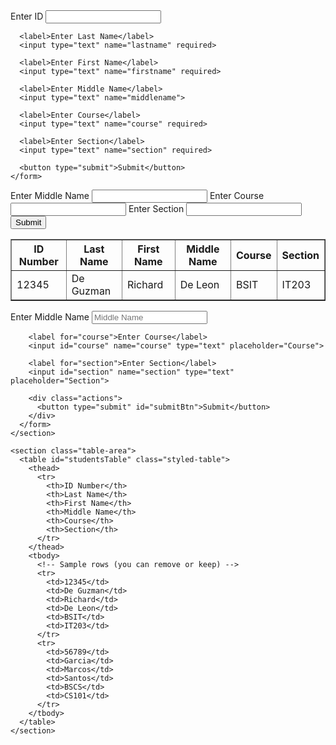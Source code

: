 <!DOCTYPE html>
<html lang="en">
<head>
  <meta charset="UTF-8">
  <meta name="viewport" content="width=device-width, initial-scale=1.0">
  <title>Student Form</title>
  <link rel="stylesheet" href="style.css">
</head>
<body>
  <div class="form-container">
    <form>
      <label>Enter ID</label>
      <input type="text" name="id" required>

      <label>Enter Last Name</label>
      <input type="text" name="lastname" required>

      <label>Enter First Name</label>
      <input type="text" name="firstname" required>

      <label>Enter Middle Name</label>
      <input type="text" name="middlename">

      <label>Enter Course</label>
      <input type="text" name="course" required>

      <label>Enter Section</label>
      <input type="text" name="section" required>

      <button type="submit">Submit</button>
    </form>
  </div>
</body>
</html>        </tr>
        <tr>
          <td><label for="middleName">Enter Middle Name</label></td>
          <td><input type="text" id="middleName" name="middleName"></td>
        </tr>
        <tr>
          <td><label for="course">Enter Course</label></td>
          <td><input type="text" id="course" name="course"></td>
        </tr>
        <tr>
          <td><label for="section">Enter Section</label></td>
          <td><input type="text" id="section" name="section"></td>
        </tr>
        <tr>
          <td colspan="2" style="text-align:right;">
            <button type="submit">Submit</button>
          </td>
        </tr>
      </table>
    </form>
  </div>

  <div class="table-container">
    <table id="studentsTable" border="1">
      <thead>
        <tr>
          <th>ID Number</th>
          <th>Last Name</th>
          <th>First Name</th>
          <th>Middle Name</th>
          <th>Course</th>
          <th>Section</th>
        </tr>
      </thead>
      <tbody>
        <!-- Sample row -->
        <tr>
          <td>12345</td>
          <td>De Guzman</td>
          <td>Richard</td>
          <td>De Leon</td>
          <td>BSIT</td>
          <td>IT203</td>
        </tr>
      </tbody>
    </table>
  </div>

  <script>
    // Add data to table
    document.getElementById('studentForm').addEventListener('submit', function(e){
      e.preventDefault();

      const id = document.getElementById('idNumber').value;
      const last = document.getElementById('lastName').value;
      const first = document.getElementById('firstName').value;
      const middle = document.getElementById('middleName').value;
      const course = document.getElementById('course').value;
      const section = document.getElementById('section').value;

      const table = document.getElementById('studentsTable').getElementsByTagName('tbody')[0];
      const newRow = table.insertRow();

      [id,last,first,middle,course,section].forEach(text=>{
        let cell = newRow.insertCell();
        cell.textContent = text;
      });

      this.reset();
    });
  </script>
</body>
</html>
        <label for="middleName">Enter Middle Name</label>
        <input id="middleName" name="middleName" type="text" placeholder="Middle Name">

        <label for="course">Enter Course</label>
        <input id="course" name="course" type="text" placeholder="Course">

        <label for="section">Enter Section</label>
        <input id="section" name="section" type="text" placeholder="Section">

        <div class="actions">
          <button type="submit" id="submitBtn">Submit</button>
        </div>
      </form>
    </section>

    <section class="table-area">
      <table id="studentsTable" class="styled-table">
        <thead>
          <tr>
            <th>ID Number</th>
            <th>Last Name</th>
            <th>First Name</th>
            <th>Middle Name</th>
            <th>Course</th>
            <th>Section</th>
          </tr>
        </thead>
        <tbody>
          <!-- Sample rows (you can remove or keep) -->
          <tr>
            <td>12345</td>
            <td>De Guzman</td>
            <td>Richard</td>
            <td>De Leon</td>
            <td>BSIT</td>
            <td>IT203</td>
          </tr>
          <tr>
            <td>56789</td>
            <td>Garcia</td>
            <td>Marcos</td>
            <td>Santos</td>
            <td>BSCS</td>
            <td>CS101</td>
          </tr>
        </tbody>
      </table>
    </section>
  </main>

  <script>
    // Add form data to table
    document.getElementById('studentForm').addEventListener('submit', function (e) {
      e.preventDefault();

      const id = document.getElementById('idNumber').value.trim();
      const last = document.getElementById('lastName').value.trim();
      const first = document.getElementById('firstName').value.trim();
      const middle = document.getElementById('middleName').value.trim();
      const course = document.getElementById('course').value.trim();
      const section = document.getElementById('section').value.trim();

      // Simple validation: at least ID and Last & First name required
      if (!id || !last || !first) {
        alert('Please enter ID, Last Name and First Name.');
        return;
      }

      const tbody = document.querySelector('#studentsTable tbody');
      const tr = document.createElement('tr');

      [id, last, first, middle, course, section].forEach(text => {
        const td = document.createElement('td');
        td.textContent = text;
        tr.appendChild(td);
      });

      tbody.appendChild(tr);

      // Clear form
      this.reset();
      document.getElementById('idNumber').focus();
    });
  </script>
</body>
</html>
